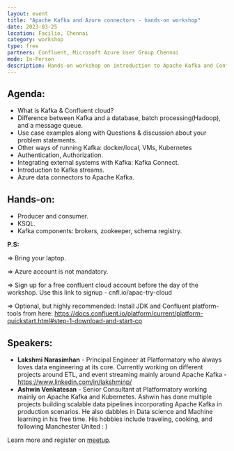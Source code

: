 ```yaml
---
layout: event
title: "Apache Kafka and Azure connectors - hands-on workshop"
date: 2023-03-25
location: Facilio, Chennai
category: workshop
type: free
partners: Confluent, Microsoft Azure User Group Chennai
mode: In-Person
description: Hands-on workshop on introduction to Apache Kafka and Confluent. Part 1 of 2.
---
```


## Agenda:

- What is Kafka & Confluent cloud?
- Difference between Kafka and a database, batch processing(Hadoop), and a message queue.
- Use case examples along with Questions & discussion about your problem statements.
- Other ways of running Kafka: docker/local, VMs, Kubernetes
- Authentication, Authorization.
- Integrating external systems with Kafka: Kafka Connect.
- Introduction to Kafka streams.
- Azure data connectors to Apache Kafka.

## Hands-on:

- Producer and consumer.
- KSQL.
- Kafka components: brokers, zookeeper, schema registry.

**P.S:**

=> Bring your laptop.

=> Azure account is not mandatory.

=> Sign up for a free confluent cloud account before the day of the workshop. Use this link to signup - cnfl.io/apac-try-cloud

=> Optional, but highly recommended: Install JDK and Confluent platform-tools from here: https://docs.confluent.io/platform/current/platform-quickstart.html#step-1-download-and-start-cp

## Speakers:

- **Lakshmi Narasimhan** - Principal Engineer at Platformatory who always loves data engineering at its core. Currently working on different projects around ETL, and event streaming mainly around Apache Kafka - https://www.linkedin.com/in/lakshminp/
- **Ashwin Venkatesan** - Senior Consultant at Platformatory working mainly on Apache Kafka and Kubernetes. Ashwin has done multiple projects building scalable data pipelines incorporating Apache Kafka in production scenarios. He also dabbles in Data science and Machine learning in his free time. His hobbies include traveling, cooking, and following Manchester United : )

Learn more and register on [meetup](https://www.meetup.com/chennai-microsoft-azure-user-group/events/292228100/).

